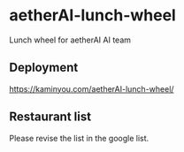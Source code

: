 # aetherAI-lunch-wheel
Lunch wheel for aetherAI AI team

## Deployment
https://kaminyou.com/aetherAI-lunch-wheel/

## Restaurant list
Please revise the list in the google list.
